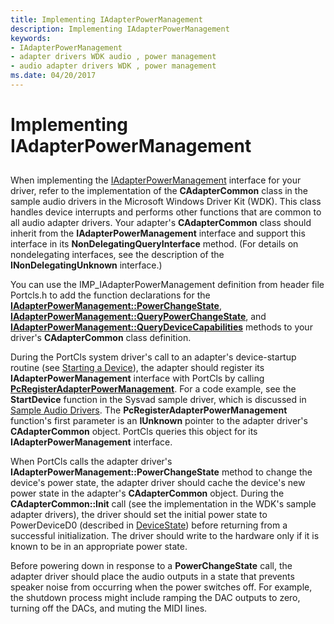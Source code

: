 ```yaml
---
title: Implementing IAdapterPowerManagement
description: Implementing IAdapterPowerManagement
keywords:
- IAdapterPowerManagement
- adapter drivers WDK audio , power management
- audio adapter drivers WDK , power management
ms.date: 04/20/2017
---
```


# Implementing IAdapterPowerManagement


## <span id="implementing_iadapterpowermanagement"></span><span id="IMPLEMENTING_IADAPTERPOWERMANAGEMENT"></span>


When implementing the [IAdapterPowerManagement](/windows-hardware/drivers/ddi/portcls/nn-portcls-iadapterpowermanagement) interface for your driver, refer to the implementation of the **CAdapterCommon** class in the sample audio drivers in the Microsoft Windows Driver Kit (WDK). This class handles device interrupts and performs other functions that are common to all audio adapter drivers. Your adapter's **CAdapterCommon** class should inherit from the **IAdapterPowerManagement** interface and support this interface in its **NonDelegatingQueryInterface** method. (For details on nondelegating interfaces, see the description of the **INonDelegatingUnknown** interface.)

You can use the IMP\_IAdapterPowerManagement definition from header file Portcls.h to add the function declarations for the [**IAdapterPowerManagement::PowerChangeState**](/windows-hardware/drivers/ddi/portcls/nf-portcls-iadapterpowermanagement-powerchangestate), [**IAdapterPowerManagement::QueryPowerChangeState**](/windows-hardware/drivers/ddi/portcls/nf-portcls-iadapterpowermanagement-querypowerchangestate), and [**IAdapterPowerManagement::QueryDeviceCapabilities**](/windows-hardware/drivers/ddi/portcls/nf-portcls-iadapterpowermanagement-querydevicecapabilities) methods to your driver's **CAdapterCommon** class definition.

During the PortCls system driver's call to an adapter's device-startup routine (see [Starting a Device](../kernel/starting-a-device.md)), the adapter should register its **IAdapterPowerManagement** interface with PortCls by calling [**PcRegisterAdapterPowerManagement**](/windows-hardware/drivers/ddi/portcls/nf-portcls-pcregisteradapterpowermanagement). For a code example, see the **StartDevice** function in the Sysvad sample driver, which is discussed in [Sample Audio Drivers](sample-audio-drivers.md). The **PcRegisterAdapterPowerManagement** function's first parameter is an **IUnknown** pointer to the adapter driver's **CAdapterCommon** object. PortCls queries this object for its **IAdapterPowerManagement** interface.

When PortCls calls the adapter driver's **IAdapterPowerManagement::PowerChangeState** method to change the device's power state, the adapter driver should cache the device's new power state in the adapter's **CAdapterCommon** object. During the **CAdapterCommon::Init** call (see the implementation in the WDK's sample adapter drivers), the driver should set the initial power state to PowerDeviceD0 (described in [DeviceState](../kernel/devicestate.md)) before returning from a successful initialization. The driver should write to the hardware only if it is known to be in an appropriate power state. 

Before powering down in response to a **PowerChangeState** call, the adapter driver should place the audio outputs in a state that prevents speaker noise from occurring when the power switches off. For example, the shutdown process might include ramping the DAC outputs to zero, turning off the DACs, and muting the MIDI lines.

 

